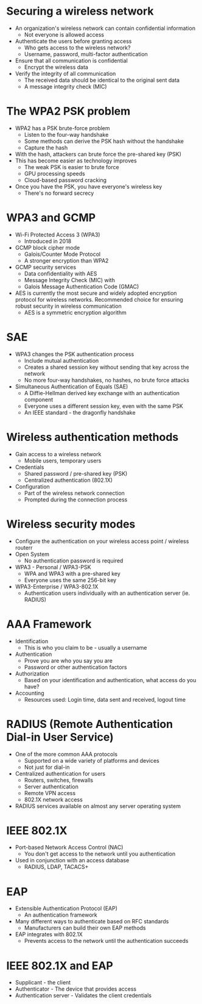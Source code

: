 # Securing a wireless network
- An organization's wireless network can contain confidential information
	- Not everyone is allowed access
- Authenticate the users before granting access
	- Who gets access to the wireless network?
	- Username, password, multi-factor authentication
- Ensure that all communication is confidential
	- Encrypt the wireless data
- Verify the integrity of all communication
	- The received data should be identical to the original sent data
	- A message integrity check (MIC)
# The WPA2 PSK problem
- WPA2 has a PSK brute-force problem
	- Listen to the four-way handshake
	- Some methods can derive the PSK hash without the handshake
	- Capture the hash
- With the hash, attackers can brute force the pre-shared key (PSK)
- This has become easier as technology improves
	- The weak PSK is easier to brute force
	- GPU processing speeds
	- Cloud-based password cracking
- Once you have the PSK, you have everyone's wireless key
	- There's no forward secrecy
# WPA3 and GCMP
- Wi-Fi Protected Access 3 (WPA3)
	- Introduced in 2018
- GCMP block cipher mode
	- Galois/Counter Mode Protocol
	- A stronger encryption than WPA2
- GCMP security services
	- Data confidentiality with AES
	- Message Integrity Check (MIC) with
	- Galois Message Authentication Code (GMAC)
- AES is currently the most secure and widely adopted encryption protocol for wireless networks. Recommended choice for ensuring robust security in wireless communication
	- AES is a symmetric encryption algorithm
# SAE
- WPA3 changes the PSK authentication process
	- Include mutual authentication
	- Creates a shared session key without sending that key across the network
	- No more four-way handshakes, no hashes, no brute force attacks
- Simultaneous Authentication of Equals (SAE)
	- A Diffie-Hellman derived key exchange with an authentication component
	- Everyone uses a different session key, even with the same PSK
	- An IEEE standard - the dragonfly handshake
# Wireless authentication methods
- Gain access to a wireless network
	- Mobile users, temporary users
- Credentials
	- Shared password / pre-shared key (PSK)
	- Centralized authentication (802.1X)
- Configuration
	- Part of the wireless network connection
	- Prompted during the connection process
# Wireless security modes
- Configure the authentication on your wireless access point / wireless routerr
- Open System
	- No authentication password is required
- WPA3 - Personal / WPA3-PSK
	- WPA and WPA3 with a pre-shared key
	- Everyone uses the same 256-bit key
- WPA3-Enterprise / WPA3-802.1X
	- Authentication users individually with an authentication server (ie. RADIUS)
# AAA Framework
- Identification
	- This is who you claim to be - usually a username
- Authentication
	- Prove you are who you say you are
	- Password or other authentication factors
- Authorization
	- Based on your identification and authentication, what access do you have?
- Accounting
	- Resources used: Login time, data sent and received, logout time
# RADIUS (Remote Authentication Dial-in User Service)
- One of the more common AAA protocols
	- Supported on a wide variety of platforms and devices
	- Not just for dial-in
- Centralized authentication for users
	- Routers, switches, firewalls
	- Server authentication
	- Remote VPN access
	- 802.1X network access
- RADIUS services available on almost any server operating system
# IEEE 802.1X
- Port-based Network Access Control (NAC)
	- You don't get access to the network until you authentication
- Used in conjunction with an access database
	- RADIUS, LDAP, TACACS+
# EAP
- Extensible Authentication Protocol (EAP)
	- An authentication framework
- Many different ways to authenticate based on RFC standards
	- Manufacturers can build their own EAP methods
- EAP integrates with 802.1X
	- Prevents access to the network until the authentication succeeds
# IEEE 802.1X and EAP
- Supplicant - the client
- Authenticator - The device that provides access
- Authentication server - Validates the client credentials
